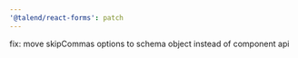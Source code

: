 ```yaml
---
'@talend/react-forms': patch
---
```


fix: move skipCommas options to schema object instead of component api
